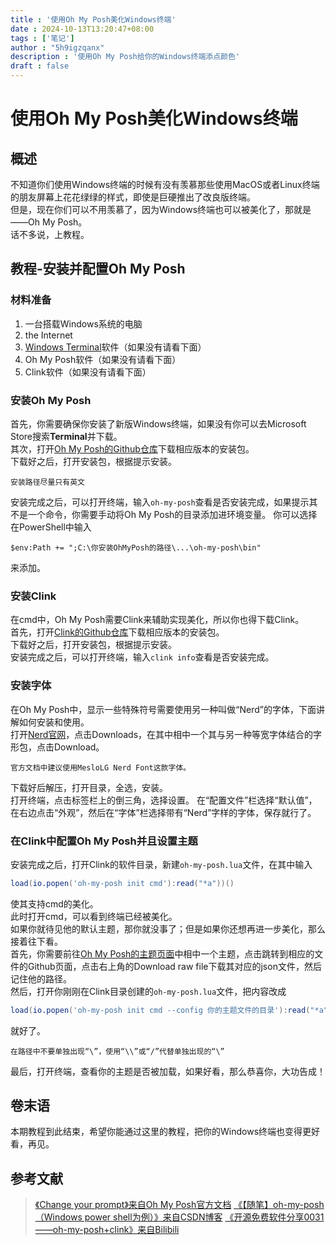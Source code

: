 ```yaml
---
title : '使用Oh My Posh美化Windows终端'
date : 2024-10-13T13:20:47+08:00
tags : ['笔记']
author : "5h9igzqanx"
description : '使用Oh My Posh给你的Windows终端添点颜色'
draft : false
---
```


# 使用Oh My Posh美化Windows终端

## 概述

不知道你们使用Windows终端的时候有没有羡慕那些使用MacOS或者Linux终端的朋友屏幕上花花绿绿的样式，即使是巨硬推出了改良版终端。  
但是，现在你们可以不用羡慕了，因为Windows终端也可以被美化了，那就是——Oh My Posh。  
话不多说，上教程。  

## 教程-安装并配置Oh My Posh

### 材料准备

1. 一台搭载Windows系统的电脑
2. the Internet
3. [Windows Terminal](https://learn.microsoft.com/zh-cn/windows/terminal/)软件（如果没有请看下面）
4. Oh My Posh软件（如果没有请看下面）
5. Clink软件（如果没有请看下面）

### 安装Oh My Posh

首先，你需要确保你安装了新版Windows终端，如果没有你可以去Microsoft Store搜索**Terminal**并下载。  
其次，打开[Oh My Posh的Github仓库](https://github.com/jandedobbeleer/oh-my-posh)下载相应版本的安装包。  
下载好之后，打开安装包，根据提示安装。

```ZX-WARNING
安装路径尽量只有英文
```

安装完成之后，可以打开终端，输入`oh-my-posh`查看是否安装完成，如果提示其不是一个命令，你需要手动将Oh My Posh的目录添加进环境变量。
你可以选择在PowerShell中输入

```shell
$env:Path += ";C:\你安装OhMyPosh的路径\...\oh-my-posh\bin"
```

来添加。

### 安装Clink

在cmd中，Oh My Posh需要Clink来辅助实现美化，所以你也得下载Clink。  
首先，打开[Clink的Github仓库](https://github.com/chrisant996/clink)下载相应版本的安装包。  
下载好之后，打开安装包，根据提示安装。  
安装完成之后，可以打开终端，输入`clink info`查看是否安装完成。

### 安装字体

在Oh My Posh中，显示一些特殊符号需要使用另一种叫做“Nerd”的字体，下面讲解如何安装和使用。  
打开[Nerd官网](https://www.nerdfonts.com/)，点击Downloads，在其中相中一个其与另一种等宽字体结合的字形包，点击Download。  

```ZX-TIP
官方文档中建议使用MesloLG Nerd Font这款字体。
```

下载好后解压，打开目录，全选，安装。  
打开终端，点击标签栏上的倒三角，选择设置。
在“配置文件”栏选择“默认值”，在右边点击“外观”，然后在“字体”栏选择带有“Nerd”字样的字体，保存就行了。

### 在Clink中配置Oh My Posh并且设置主题

安装完成之后，打开Clink的软件目录，新建`oh-my-posh.lua`文件，在其中输入

```lua
load(io.popen('oh-my-posh init cmd'):read("*a"))()
```

使其支持cmd的美化。  
此时打开cmd，可以看到终端已经被美化。  
如果你就待见他的默认主题，那你就没事了；但是如果你还想再进一步美化，那么接着往下看。  
首先，你需要前往[Oh My Posh的主题页面](https://www.ohmyposh.dev/docs/themes)中相中一个主题，点击跳转到相应的文件的Github页面，点击右上角的Download raw file下载其对应的json文件，然后记住他的路径。  
然后，打开你刚刚在Clink目录创建的`oh-my-posh.lua`文件，把内容改成

```lua
load(io.popen('oh-my-posh init cmd --config 你的主题文件的目录'):read("*a"))()
```

就好了。

```ZX-WARNING
在路径中不要单独出现“\”，使用“\\”或“/”代替单独出现的“\”
```

最后，打开终端，查看你的主题是否被加载，如果好看，那么恭喜你，大功告成！  

## 卷末语

本期教程到此结束，希望你能通过这里的教程，把你的Windows终端也变得更好看，再见。

## 参考文献

> [《Change your prompt》来自Oh My Posh官方文档](https://www.ohmyposh.dev/docs/installation/prompt)
> [《【随笔】oh-my-posh（Windows power shell为例）》来自CSDN博客](https://blog.csdn.net/weixin_43764974/article/details/137018059)
> [《开源免费软件分享0031——oh-my-posh+clink》来自Bilibili](https://www.bilibili.com/video/BV1dntWe9Eub/)
